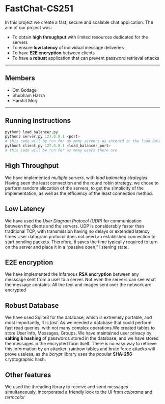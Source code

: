 # FastChat-CS251
In this project we create a fast, secure and scalable chat application.
The aim of our project was:
- To obtain **high throughput** with limited resources dedicated for the servers
- To ensure **low latency** of individual message deliveries
- To have **E2E encryption** between clients
- To have a **robust** application that can prevent password retrieval attacks
---
## Members
- Om Godage
- Shubham Hazra
- Harshit Morj
---
## Running Instructions
```python
python3 load_balancer.py
python3 server.py 127.0.0.1 <port>
# this code will be run for as many servers as entered in the load balancer script
python3 client.py 127.0.0.1 <load_balancer_port>
# this code will be run for as many users there are
```

## High Throughput
We have implemented _multiple servers_, with _load balancing strategies_.
Having seen the least connection and the round robin strategy, we chose to perform random allocation of the servers, to get the simplicity of the implementation, as well as the efficiency of the least connection method.

## Low Latency
We have used the _User Diagram Protocol (UDP)_ for communication between the clients and the servers.
UDP is considerably faster than traditional TCP, with transmission having no delays or extended latency times.User datagram protocol does not need an established connection to start sending packets. Therefore, it saves the time typically required to turn on the server and place it in a “passive open,” listening state.

## E2E encryption
We have implemented the infamous **RSA encryption** between any messsage sent from a user to a server.
Not even the servers can see what the message contains. All the text and images sent over the network are encrypted

## Robust Database
We have used Sqlite3 for the database, which is extremely portable, and most importantly, it is _fast_. As we needed a database that could perform fast read queries, with not many complex operations.We created tables to store User Info, Messages, Groups. We have maintained user privacy by **salting & hashing** of passwords stored in the database, and we have stored the messages in the encrypted form itself. There is no easy way to retrieve this information by an attacker, rainbow tables and brute force attacks will prove useless, as the _bcrypt_ library uses the popular **SHA-256** cryptographic hash.

## Other features
We used the threading library to receive and send messages simultaneously, incorporated a friendly look to the UI from _colorama_ and _termcolor_
